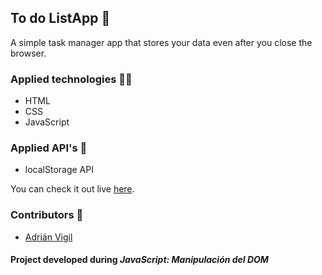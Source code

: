 ## To do ListApp 🚀

A simple task manager app that stores your data even after you close the browser. 

### Applied technologies 🧑‍💻
- HTML
- CSS
- JavaScript

### Applied API's 🧩
- localStorage API

You can check it out live [here](https://to-do-listapp-ls-API).

### Contributors 🤝
- [Adrián Vigil](https://github.com/insightvigil)

#### Project developed during  _JavaScript: Manipulación del DOM_






